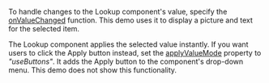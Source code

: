 To handle changes to the Lookup component's value, specify the [onValueChanged](/Documentation/ApiReference/UI_Components/dxLookup/Configuration/#onValueChanged) function. This demo uses it to display a picture and text for the selected item.
<!--split-->

The Lookup component applies the selected value instantly. If you want users to click the Apply button instead, set the [applyValueMode](/Documentation/ApiReference/UI_Components/dxLookup/Configuration/#applyValueMode) property to *"useButtons"*. It adds the Apply button to the component's drop-down menu. This demo does not show this functionality.

